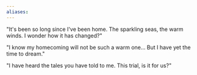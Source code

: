 ```yaml
---
aliases:
---
```

"It's been so long since I've been home. The sparkling seas, the warm winds. I wonder how it has changed?"

"I know my homecoming will not be such a warm one… But I have yet the time to dream."

"I have heard the tales you have told to me. This trial, is it for us?"